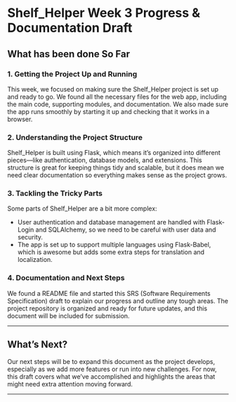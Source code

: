 ﻿# Shelf_Helper Week 3 Progress & Documentation Draft

## What has been done So Far

### 1. Getting the Project Up and Running
This week, we focused on making sure the Shelf_Helper project is set up and ready to go. We found all the necessary files for the web app, including the main code, supporting modules, and documentation. We also made sure the app runs smoothly by starting it up and checking that it works in a browser.

### 2. Understanding the Project Structure
Shelf_Helper is built using Flask, which means it’s organized into different pieces—like authentication, database models, and extensions. This structure is great for keeping things tidy and scalable, but it does mean we need clear documentation so everything makes sense as the project grows.

### 3. Tackling the Tricky Parts
Some parts of Shelf_Helper are a bit more complex:
- User authentication and database management are handled with Flask-Login and SQLAlchemy, so we need to be careful with user data and security.
- The app is set up to support multiple languages using Flask-Babel, which is awesome but adds some extra steps for translation and localization.

### 4. Documentation and Next Steps
We found a README file and started this SRS (Software Requirements Specification) draft to explain our progress and outline any tough areas. The project repository is organized and ready for future updates, and this document will be included for submission.

---

## What’s Next?
Our next steps will be to expand this document as the project develops, especially as we add more features or run into new challenges. For now, this draft covers what we’ve accomplished and highlights the areas that might need extra attention moving forward.

---



